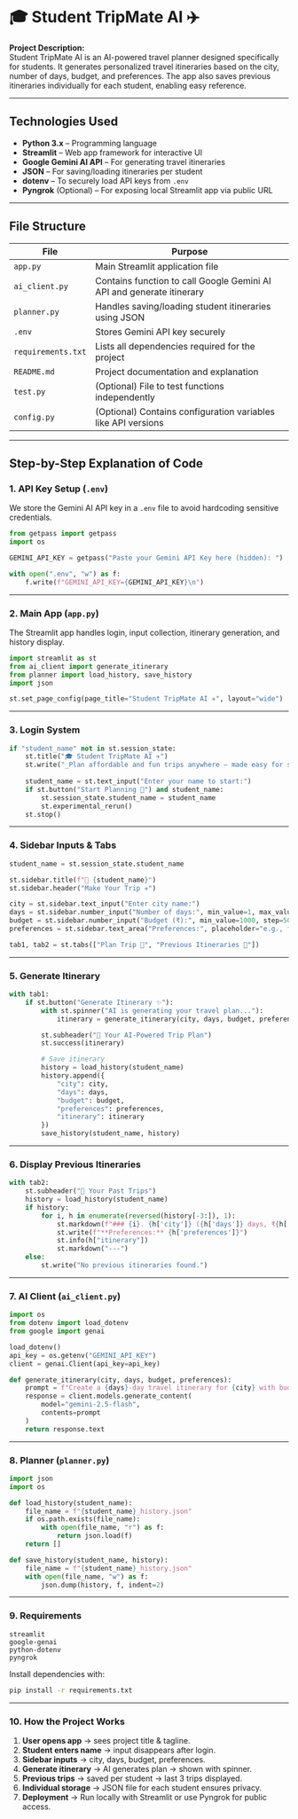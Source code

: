 # 🎓 Student TripMate AI ✈️

**Project Description:**  
Student TripMate AI is an AI-powered travel planner designed specifically for students. It generates personalized travel itineraries based on the city, number of days, budget, and preferences. The app also saves previous itineraries individually for each student, enabling easy reference.

---

## **Technologies Used**

- **Python 3.x** – Programming language  
- **Streamlit** – Web app framework for interactive UI  
- **Google Gemini AI API** – For generating travel itineraries  
- **JSON** – For saving/loading itineraries per student  
- **dotenv** – To securely load API keys from `.env`  
- **Pyngrok** (Optional) – For exposing local Streamlit app via public URL  

---

## **File Structure**

| File | Purpose |
|------|---------|
| `app.py` | Main Streamlit application file |
| `ai_client.py` | Contains function to call Google Gemini AI API and generate itinerary |
| `planner.py` | Handles saving/loading student itineraries using JSON |
| `.env` | Stores Gemini API key securely |
| `requirements.txt` | Lists all dependencies required for the project |
| `README.md` | Project documentation and explanation |
| `test.py` | (Optional) File to test functions independently |
| `config.py` | (Optional) Contains configuration variables like API versions |

---

## **Step-by-Step Explanation of Code**

### **1. API Key Setup (`.env`)**
We store the Gemini AI API key in a `.env` file to avoid hardcoding sensitive credentials.

```python
from getpass import getpass
import os

GEMINI_API_KEY = getpass("Paste your Gemini API Key here (hidden): ")

with open(".env", "w") as f:
    f.write(f"GEMINI_API_KEY={GEMINI_API_KEY}\n")
```

---

### **2. Main App (`app.py`)**
The Streamlit app handles login, input collection, itinerary generation, and history display.

```python
import streamlit as st
from ai_client import generate_itinerary
from planner import load_history, save_history
import json

st.set_page_config(page_title="Student TripMate AI ✈️", layout="wide")
```

---

### **3. Login System**
```python
if "student_name" not in st.session_state:
    st.title("🎓 Student TripMate AI ✈️")
    st.write("_Plan affordable and fun trips anywhere — made easy for students by AI!_")
    
    student_name = st.text_input("Enter your name to start:")
    if st.button("Start Planning 🚀") and student_name:
        st.session_state.student_name = student_name
        st.experimental_rerun()
    st.stop()
```

---

### **4. Sidebar Inputs & Tabs**
```python
student_name = st.session_state.student_name

st.sidebar.title(f"👤 {student_name}")
st.sidebar.header("Make Your Trip ✈️")

city = st.sidebar.text_input("Enter city name:")
days = st.sidebar.number_input("Number of days:", min_value=1, max_value=30, value=3)
budget = st.sidebar.number_input("Budget (₹):", min_value=1000, step=500, value=5000)
preferences = st.sidebar.text_area("Preferences:", placeholder="e.g., food, adventure, shopping")

tab1, tab2 = st.tabs(["Plan Trip 📝", "Previous Itineraries 📜"])
```

---

### **5. Generate Itinerary**
```python
with tab1:
    if st.button("Generate Itinerary ✨"):
        with st.spinner("AI is generating your travel plan..."):
            itinerary = generate_itinerary(city, days, budget, preferences)

        st.subheader("🌟 Your AI-Powered Trip Plan")
        st.success(itinerary)

        # Save itinerary
        history = load_history(student_name)
        history.append({
            "city": city,
            "days": days,
            "budget": budget,
            "preferences": preferences,
            "itinerary": itinerary
        })
        save_history(student_name, history)
```

---

### **6. Display Previous Itineraries**
```python
with tab2:
    st.subheader("📜 Your Past Trips")
    history = load_history(student_name)
    if history:
        for i, h in enumerate(reversed(history[-3:]), 1):
            st.markdown(f"### {i}. {h['city']} ({h['days']} days, ₹{h['budget']})")
            st.write(f"**Preferences:** {h['preferences']}")
            st.info(h["itinerary"])
            st.markdown("---")
    else:
        st.write("No previous itineraries found.")
```

---

### **7. AI Client (`ai_client.py`)**
```python
import os
from dotenv import load_dotenv
from google import genai

load_dotenv()
api_key = os.getenv("GEMINI_API_KEY")
client = genai.Client(api_key=api_key)

def generate_itinerary(city, days, budget, preferences):
    prompt = f"Create a {days}-day travel itinerary for {city} with budget ₹{budget}. Preferences: {preferences}"
    response = client.models.generate_content(
        model="gemini-2.5-flash",
        contents=prompt
    )
    return response.text
```

---

### **8. Planner (`planner.py`)**
```python
import json
import os

def load_history(student_name):
    file_name = f"{student_name}_history.json"
    if os.path.exists(file_name):
        with open(file_name, "r") as f:
            return json.load(f)
    return []

def save_history(student_name, history):
    file_name = f"{student_name}_history.json"
    with open(file_name, "w") as f:
        json.dump(history, f, indent=2)
```

---

### **9. Requirements**
```
streamlit
google-genai
python-dotenv
pyngrok
```

Install dependencies with:
```bash
pip install -r requirements.txt
```

---

### **10. How the Project Works**

1. **User opens app** → sees project title & tagline.  
2. **Student enters name** → input disappears after login.  
3. **Sidebar inputs** → city, days, budget, preferences.  
4. **Generate itinerary** → AI generates plan → shown with spinner.  
5. **Previous trips** → saved per student → last 3 trips displayed.  
6. **Individual storage** → JSON file for each student ensures privacy.  
7. **Deployment** → Run locally with Streamlit or use Pyngrok for public access.
